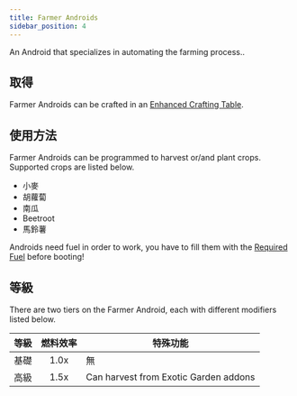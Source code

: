```yaml
---
title: Farmer Androids
sidebar_position: 4
---
```


An Android that specializes in automating the farming process..

## 取得

Farmer Androids can be crafted in an [Enhanced Crafting Table](Enhanced-Crafting-Table).

## 使用方法

Farmer Androids can be programmed to harvest or/and plant crops. Supported crops are listed below.

- 小麥
- 胡蘿蔔
- 南瓜
- Beetroot
- 馬鈴薯

Androids need fuel in order to work, you have to fill them with the [Required Fuel](Normal-Androids#power-source) before booting!

## 等級

There are two tiers on the Farmer Android, each with different modifiers listed below.

| 等級 | 燃料效率 | 特殊功能                                  |
| -- |:----:| ------------------------------------- |
| 基礎 | 1.0x | 無                                     |
| 高級 | 1.5x | Can harvest from Exotic Garden addons |

